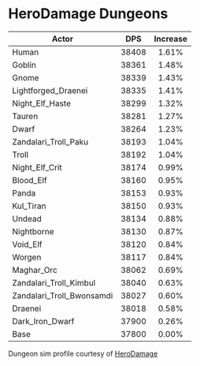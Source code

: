 # HeroDamage Dungeons
| Actor | DPS | Increase |
|---|:---:|:---:|
|Human|38408|1.61%|
|Goblin|38361|1.48%|
|Gnome|38339|1.43%|
|Lightforged_Draenei|38335|1.41%|
|Night_Elf_Haste|38299|1.32%|
|Tauren|38281|1.27%|
|Dwarf|38264|1.23%|
|Zandalari_Troll_Paku|38193|1.04%|
|Troll|38192|1.04%|
|Night_Elf_Crit|38174|0.99%|
|Blood_Elf|38160|0.95%|
|Panda|38153|0.93%|
|Kul_Tiran|38150|0.93%|
|Undead|38134|0.88%|
|Nightborne|38130|0.87%|
|Void_Elf|38120|0.84%|
|Worgen|38117|0.84%|
|Maghar_Orc|38062|0.69%|
|Zandalari_Troll_Kimbul|38040|0.63%|
|Zandalari_Troll_Bwonsamdi|38027|0.60%|
|Draenei|38018|0.58%|
|Dark_Iron_Dwarf|37900|0.26%|
|Base|37800|0.00%|

 Dungeon sim profile courtesy of [HeroDamage](https://www.herodamage.com/)
